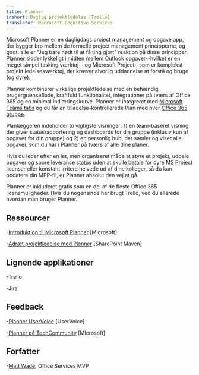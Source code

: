 ```yaml
---
title: Planner
inshort: Daglig projektledelse [Trello]
translator: Microsoft Cognitive Services
---
```



Microsoft Planner er en dagligdags project management og opgave app, der bygger bro mellem de formelle project management principperne, og godt, alle er "Jeg bare nødt til at få ting gjort" reaktion på disse principper. Planner sidder lykkeligt i midten mellem Outlook opgaver--hvilket er en meget simpel tasking værktøj-- og Microsoft Project--som er komplekst projekt ledelsesværktøj, der kræver alvorlig uddannelse at forstå og bruge (og dyre). 

Planner kombinerer virkelige projektledelse med en behændig brugergrænseflade, kraftfuld funktionalitet, integrationer på tværs af Office 365 og en minimal indlæringskurve. Planner er integreret med [Microsoft Teams tabs](https://blogs.technet.microsoft.com/skypehybridguy/2017/08/30/microsoft-teams-using-planner-to-stay-organized/) og du får en tilladelse-kontrollerede Plan med hver [Office 365 gruppe](http://icsh.pt/O365groups).

Planlæggeren indeholder to vigtigste visninger: 1) en team-baseret visning, der giver statusrapportering og dashboards for din gruppe (inklusiv kun af opgaver for din gruppe) og 2) en personlig hub, der samler og viser alle opgaver, som du har i Planner på tværs af alle dine planer.

Hvis du leder efter en let, men organiseret måde at styre et projekt, uddele opgaver og spore leverance status uden at skulle betale for dyre MS Project licenser eller konstant irritere helvede ud af dine kolleger, så du kan opdatere din MPP-fil, er Planner absolut den vej at gå.

Planner er inkluderet gratis som en del af de fleste Office 365 licensmuligheder. Hvis du nogensinde har brugt Trello, ved du allerede hvordan man bruger Planner.

Ressourcer
---------

-[Introduktion til Microsoft Planner](https://support.office.com/en-us/article/Microsoft-Planner-help-4a9a13c6-3adf-4a60-a6fc-15c0b15e16fc?ui=en-US&rs=en-US&ad=US)
    \[Microsoft\]

-[Adræt projektledelse med Planner](https://sharepointmaven.com/how-to-use-microsoft-planner-for-agile-and-scrum-projects/)
    \[SharePoint Maven\]

Lignende applikationer
--------------------

-Trello

-Jira

Feedback
---------

-[Planner UserVoice](https://planner.uservoice.com/forums/330525-microsoft-planner-feedback-forum)
    \[UserVoice\]

-[Planner på TechCommunity](https://techcommunity.microsoft.com/t5/Planner/ct-p/Planner)
    \[MIcrosoft\]

Forfatter
---------

-[Matt Wade](https://www.linkedin.com/in/thatmattwade/), Office Services MVP


